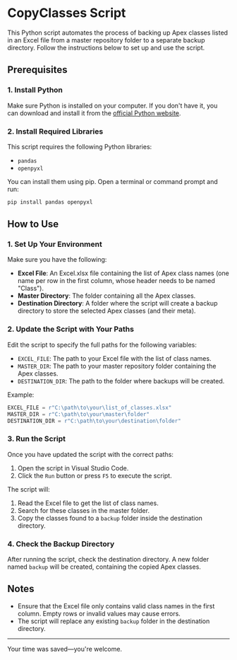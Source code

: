 # CopyClasses Script

This Python script automates the process of backing up Apex classes listed in an Excel file from a master repository folder to a separate backup directory. Follow the instructions below to set up and use the script.

## Prerequisites

### 1. Install Python

Make sure Python is installed on your computer. If you don't have it, you can download and install it from the [official Python website](https://www.python.org/downloads/).

### 2. Install Required Libraries

This script requires the following Python libraries:

- `pandas`
- `openpyxl`

You can install them using pip. Open a terminal or command prompt and run:

```bash
pip install pandas openpyxl
```

## How to Use

### 1. Set Up Your Environment

Make sure you have the following:

- **Excel File**: An Excel.xlsx file containing the list of Apex class names (one name per row in the first column, whose header needs to be named "Class").
- **Master Directory**: The folder containing all the Apex classes.
- **Destination Directory**: A folder where the script will create a backup directory to store the selected Apex classes (and their meta).

### 2. Update the Script with Your Paths

Edit the script to specify the full paths for the following variables:

- `EXCEL_FILE`: The path to your Excel file with the list of class names.
- `MASTER_DIR`: The path to your master repository folder containing the Apex classes.
- `DESTINATION_DIR`: The path to the folder where backups will be created.

Example:

```python
EXCEL_FILE = r"C:\path\to\your\list_of_classes.xlsx"
MASTER_DIR = r"C:\path\to\your\master\folder"
DESTINATION_DIR = r"C:\path\to\your\destination\folder"
```

### 3. Run the Script

Once you have updated the script with the correct paths:

1. Open the script in Visual Studio Code.
2. Click the `Run` button or press `F5` to execute the script.

The script will:

1. Read the Excel file to get the list of class names.
2. Search for these classes in the master folder.
3. Copy the classes found to a `backup` folder inside the destination directory.

### 4. Check the Backup Directory

After running the script, check the destination directory. A new folder named `backup` will be created, containing the copied Apex classes.

## Notes

- Ensure that the Excel file only contains valid class names in the first column. Empty rows or invalid values may cause errors.
- The script will replace any existing `backup` folder in the destination directory.

---

Your time was saved—you're welcome.&#x20;

